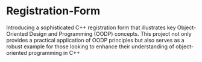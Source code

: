 # Registration-Form
Introducing a sophisticated C++ registration form that illustrates key Object-Oriented Design and Programming (OODP) concepts. This project not only provides a practical application of OODP principles but also serves as a robust example for those looking to enhance their understanding of object-oriented programming in C++
